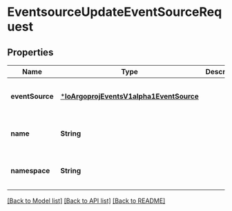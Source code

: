 # EventsourceUpdateEventSourceRequest


## Properties
Name | Type | Description | Notes
------------ | ------------- | ------------- | -------------
**eventSource** | [***IoArgoprojEventsV1alpha1EventSource**](IoArgoprojEventsV1alpha1EventSource.md) |  | [optional] [default to nothing]
**name** | **String** |  | [optional] [default to nothing]
**namespace** | **String** |  | [optional] [default to nothing]


[[Back to Model list]](../README.md#models) [[Back to API list]](../README.md#api-endpoints) [[Back to README]](../README.md)


